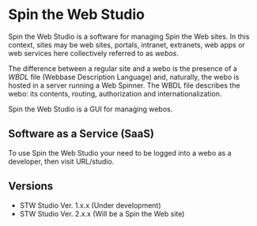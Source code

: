 # Spin the Web Studio

Spin the Web Studio is a software for managing Spin the Web sites. In this context, sites may be web sites, portals, intranet, extranets, web apps or web services here collectively referred to as _webos_.

The difference between a regular site and a webo is the presence of a *WBDL* file (Webbase Description Language) and, naturally, the webo is hosted in a server running a Web Spinner. The WBDL file describes the webo: its contents, routing, authorization and internationalization.

Spin the Web Studio is a GUI for managing webos.

## Software as a Service (SaaS)
To use Spin the Web Studio your need to be logged into a webo as a developer, then visit URL/studio.

## Versions
* STW Studio Ver. 1.x.x (Under development)
* STW Studio Ver. 2.x.x (Will be a Spin the Web site)